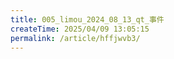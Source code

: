 ```yaml
---
title: 005_limou_2024_08_13_qt_事件
createTime: 2025/04/09 13:05:15
permalink: /article/hffjwvb3/
---
```

